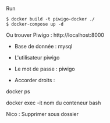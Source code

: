 Run

```
$ docker build -t piwigo-docker ./
$ docker-compose up -d
```

Ou trouver Piwigo : http://localhost:8000

- Base de donnée : mysql
- L'utilisateur piwigo 
- Le mot de passe : piwigo 

- Accorder droits :

docker ps 

docker exec -it nom du conteneur bash 


Nico :
Supprimer sous dossier
